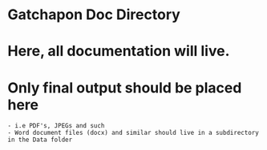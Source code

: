 # Gatchapon Doc Directory

# Here, all documentation will live. 
# Only final output should be placed here
	- i.e PDF's, JPEGs and such
	- Word document files (docx) and similar should live in a subdirectory in the Data folder
